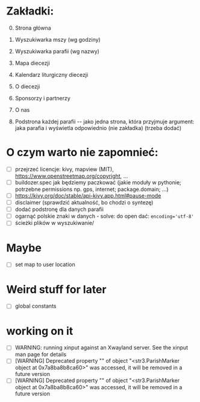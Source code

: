 # Zakładki:
0. Strona główna
1. Wyszukiwarka mszy (wg godziny)
2. Wyszukiwarka parafii (wg nazwy)
3. Mapa diecezji
4. Kalendarz liturgiczny diecezji
5. O diecezji
6. Sponsorzy i partnerzy
7. O nas

8. Podstrona każdej parafii -- jako jedna strona, która przyjmuje argument: jaka parafia i wyświetla odpowiednio (nie zakładka) (trzeba dodać)

# O czym warto nie zapomnieć:
- [ ] przejrzeć licencje: kivy, mapview (MIT), https://www.openstreetmap.org/copyright, ...
- [ ] buildozer.spec jak będziemy paczkować (jakie moduły w pythonie; potrzebne permissions np. gps, internet; package.domain; ...)
- [ ] https://kivy.org/doc/stable/api-kivy.app.html#pause-mode
- [ ] disclaimer (sprawdzić aktualność, bo chodzi o syntezę)
- [ ] dodać podstronę dla danych parafii
- [ ] ogarnąć polskie znaki w danych - solve: do open dać: `encoding='utf-8'`
- [ ] ścieżki plików w wyszukiwanie/

# Maybe
- [ ] set map to user location

# Weird stuff for later
- [ ] global constants

# working on it
- [ ] WARNING: running xinput against an Xwayland server. See the xinput man page for details
- [ ] [WARNING] Deprecated property "<BooleanProperty name=allow_stretch>" of object "<str3.ParishMarker object at 0x7a8ba8b8ca60>" was accessed, it will be removed in a future version
- [ ] [WARNING] Deprecated property "<BooleanProperty name=keep_ratio>" of object "<str3.ParishMarker object at 0x7a8ba8b8ca60>" was accessed, it will be removed in a future version
